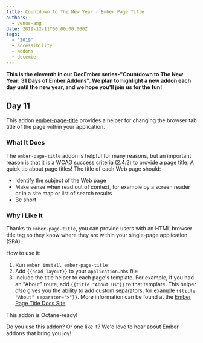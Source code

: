 ```yaml
---
title: Countdown to The New Year - Ember Page Title
authors:
  - venus-ang
date: 2019-12-11T00:00:00.000Z
tags:
  - '2019'
  - accessibility
  - addons
  - december
---
```



**This is the eleventh in our DecEmber series-"Countdown to The New Year: 31 Days of Ember Addons". We plan to highlight a new addon each day until the new year, and we hope you'll join us for the fun!**

## Day 11

This addon [ember-page-title](https://emberobserver.com/addons/ember-page-title) provides a helper for changing the browser tab title of the page within your application.

<!-- READMORE -->

### What It Does

The `ember-page-title` addon is helpful for many reasons, but an important reason is that it is a [WCAG success criteria (2.4.2)](https://www.w3.org/WAI/WCAG21/Understanding/page-titled) to provide a page title.
A quick tip about page titles! The title of each Web page should:

- Identify the subject of the Web page
- Make sense when read out of context, for example by a screen reader or in a site map or list of search results
- Be short

### Why I Like It

Thanks to `ember-page-title`, you can provide users with an HTML browser title tag so they know where they are within your single-page application (SPA).

How to use it:

1. Run `ember install ember-page-title`
2. Add `{{head-layout}}` to your `application.hbs` file
3. Include the title helper to each page's template. For example, if you had an "About" route, add `{{title "About Us"}}` to that template. This helper _also_ gives you the ability to add custom separators, for example `{{title "About" separator=">"}}`.
   More information can be found at the [Ember Page Title Docs Site](https://adopted-ember-addons.github.io/ember-page-title/).

This addon is Octane-ready!

Do you use this addon? Or one like it? We'd love to hear about Ember addons that bring you joy!
